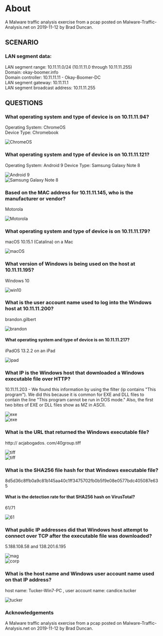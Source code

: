 # About
A Malware traffic analysis exercise from a pcap posted on Malware-Traffic-Analysis.net on 2019-11-12 by Brad Duncan.
## SCENARIO
### LAN segment data:

LAN segment range:  10.11.11.0/24 (10.11.11.0 through 10.11.11.255) \
Domain:  okay-boomer.info \
Domain controller:  10.11.11.11 - Okay-Boomer-DC \
LAN segment gateway:  10.11.11.1 \
LAN segment broadcast address:  10.11.11.255
 

## QUESTIONS

### What operating system and type of device is on 10.11.11.94?
 Operating System: ChromeOS \
 Device Type: Chromebook
 
 ![ChromeOS](img/1.png)
### What operating system and type of device is on 10.11.11.121?
 Operating System: Android 9
 Device Type: Samsung Galaxy Note 8
 
 ![Android 9](img/2.png)\
 ![Samsung Galaxy Note 8](img/3.png)
### Based on the MAC address for 10.11.11.145, who is the manufacturer or vendor?
 Motorola

 ![Motorola](img/4.png)
### What operating system and type of device is on 10.11.11.179?
 macOS 10.15.1 (Catalina) on a Mac

 ![macOS](img/5.png)
### What version of Windows is being used on the host at 10.11.11.195?
 Windows 10 

![win10](img/6.png)
### What is the user account name used to log into the Windows host at 10.11.11.200?
 brandon.gilbert

 ![brandon](img/7.png)
#### What operating system and type of device is on 10.11.11.217?
  iPadOS 13.2.2 on an iPad

 ![ipad](img/83.png)
### What IP is the Windows host that downloaded a Windows executable file over HTTP?
 10.11.11.203 - We found this information by using the filter (ip contains "This program"). We did this because it is common for EXE and DLL files to contain the line "This program cannot be run in DOS mode." Also, the first two bites of EXE or DLL files show as MZ in ASCII.

 ![exe](img/9.png)\
 ![exe](img/10.png)
### What is the URL that returned the Windows executable file?
 http:// acjabogados. com/40group.tiff

 ![tiff](img/11.png)\
  ![tiff](img/12.png)
### What is the SHA256 file hash for that Windows executable file?
 8d5d36c8ffb0a9c81b145aa40c1ff3475702fb0b5f9e08e0577bdc405087e635

#### What is the detection rate for that SHA256 hash on VirusTotal?
 61/71

 ![61](img/13.png)
### What public IP addresses did that Windows host attempt to connect over TCP after the executable file was downloaded?
 5.188.108.58 and 138.201.6.195

![mag](img/14.png)\
![corp](img/15.png)
### What is the host name and Windows user account name used on that IP address?
host name: Tucker-Win7-PC , user account name: candice.tucker

![tucker](img/16.png)

 ### Acknowledgements
A Malware traffic analysis exercise from a pcap posted on Malware-Traffic-Analysis.net on 2019-11-12 by Brad Duncan.
